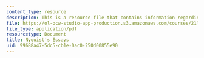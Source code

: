 ```yaml
---
content_type: resource
description: This is a resource file that contains information regarding reading 4.
file: https://ol-ocw-studio-app-production.s3.amazonaws.com/courses/21l-705-major-authors-rewriting-genesis-paradise-lost-and-twentieth-century-fantasy-spring-2009/99688a475dc5cb1e0ac0250d00855e90_MIT21L_705S09_read04.pdf
file_type: application/pdf
resourcetype: Document
title: Nyquist's Essays
uid: 99688a47-5dc5-cb1e-0ac0-250d00855e90
---
```

